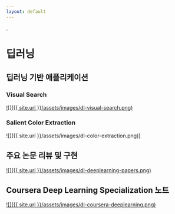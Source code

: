 ```yaml
---
layout: default
---
```

.

# 딥러닝

## 딥러닝 기반 애플리케이션

### Visual Search
[![]({{ site.url }}/assets/images/dl-visual-search.png)](https://github.com/bt22dr/visual_search_slim)

### Salient Color Extraction
![]({{ site.url }}/assets/images/dl-color-extraction.png)]

## 주요 논문 리뷰 및 구현
[![]({{ site.url }}/assets/images/dl-deeplearning-papers.png)](https://github.com/bt22dr/deep-learning-papers)

## Coursera Deep Learning Specialization 노트 
[![]({{ site.url }}/assets/images/dl-coursera-deeplearning.png)](https://github.com/bt22dr/cousera-deep-learning-slides)

